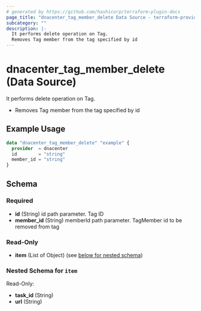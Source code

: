 ```yaml
---
# generated by https://github.com/hashicorp/terraform-plugin-docs
page_title: "dnacenter_tag_member_delete Data Source - terraform-provider-dnacenter"
subcategory: ""
description: |-
  It performs delete operation on Tag.
  Removes Tag member from the tag specified by id
---
```


# dnacenter_tag_member_delete (Data Source)

It performs delete operation on Tag.

- Removes Tag member from the tag specified by id

## Example Usage

```terraform
data "dnacenter_tag_member_delete" "example" {
  provider  = dnacenter
  id        = "string"
  member_id = "string"
}
```

<!-- schema generated by tfplugindocs -->
## Schema

### Required

- **id** (String) id path parameter. Tag ID
- **member_id** (String) memberId path parameter. TagMember id to be removed from tag

### Read-Only

- **item** (List of Object) (see [below for nested schema](#nestedatt--item))

<a id="nestedatt--item"></a>
### Nested Schema for `item`

Read-Only:

- **task_id** (String)
- **url** (String)


